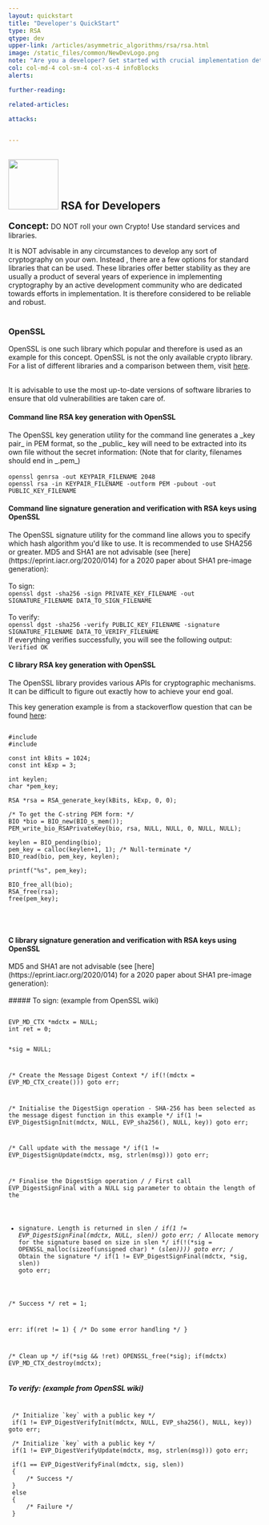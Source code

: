 ```yaml
---
layout: quickstart
title: "Developer's QuickStart"
type: RSA
qtype: dev
upper-link: /articles/asymmetric_algorithms/rsa/rsa.html
image: /static_files/common/NewDevLogo.png
note: "Are you a developer? Get started with crucial implementation details above."
col: col-md-4 col-sm-4 col-xs-4 infoBlocks
alerts:

further-reading:

related-articles:

attacks:


---
```

<h2> <img src="/static_files/common/implementation.png " style="width:100px;height:100px;" /> RSA for Developers</h2>

<font size="4"><strong>Concept:</strong></font>  DO NOT roll your own Crypto! Use standard services and libraries. <br />

It is NOT advisable in any circumstances to develop any sort of cryptography on your own. Instead , there are a few options for standard libraries that can be used.
These libraries offer better stability as they are usually a product of several years of experience in implementing cryptography by an active development community who are
dedicated towards efforts in implementation. It is therefore considered to be reliable and robust. <br /> <br />

<h3>OpenSSL</h3>
OpenSSL is one such library which popular and therefore is used as an example for this concept.
OpenSSL is not the only available crypto library. For a list of different libraries and a comparison
between them, visit <a href="https://en.wikipedia.org/wiki/Comparison_of_cryptography_libraries">here</a>.
<br /> <br />

It is advisable to use the most up-to-date versions of software libraries to ensure that old vulnerabilities are taken care of.
<br />

<h4>Command line RSA key generation with OpenSSL</h4>
The OpenSSL key generation utility for the command line generates a _key pair_ in PEM format, so the _public_ key will need to be extracted into its own file without the secret information:
(Note that for clarity, filenames should end in _.pem_)
<br><br><code>openssl genrsa -out KEYPAIR_FILENAME 2048</code>
<br><code>openssl rsa -in KEYPAIR_FILENAME -outform PEM -pubout -out PUBLIC_KEY_FILENAME</code>

<h4>Command line signature generation and verification with RSA keys using OpenSSL</h4>
The OpenSSL signature utility for the command line allows you to specify which hash algorithm you'd like to use. It is recommended to use SHA256 or greater. MD5 and SHA1 are not advisable (see [here](https://eprint.iacr.org/2020/014) for a 2020 paper about SHA1 pre-image generation):
<br><br>
To sign:<br><code>openssl dgst -sha256 -sign PRIVATE_KEY_FILENAME -out SIGNATURE_FILENAME DATA_TO_SIGN_FILENAME</code>
<br><br>
To verify:<br>
<code>openssl dgst -sha256 -verify PUBLIC_KEY_FILENAME -signature SIGNATURE_FILENAME DATA_TO_VERIFY_FILENAME</code>
<br>If everything verifies successfully, you will see the following output:<br><code>Verified OK</code><br>

<h4>C library RSA key generation with OpenSSL</h4>
The OpenSSL library provides various APIs for cryptographic mechanisms. It can be difficult to figure out exactly how to achieve your end goal.

This key generation example is from a stackoverflow question that can be found [here](https://stackoverflow.com/a/6231683):
<br>
<pre>
<code class="c">
#include <openssl/rsa.h>
#include <openssl/pem.h>

const int kBits = 1024;
const int kExp = 3;

int keylen;
char *pem_key;

RSA *rsa = RSA_generate_key(kBits, kExp, 0, 0);

/* To get the C-string PEM form: */
BIO *bio = BIO_new(BIO_s_mem());
PEM_write_bio_RSAPrivateKey(bio, rsa, NULL, NULL, 0, NULL, NULL);

keylen = BIO_pending(bio);
pem_key = calloc(keylen+1, 1); /* Null-terminate */
BIO_read(bio, pem_key, keylen);

printf("%s", pem_key);

BIO_free_all(bio);
RSA_free(rsa);
free(pem_key);
</code>
</pre>

<br>
<h4>C library signature generation and verification with RSA keys using OpenSSL</h4>
MD5 and SHA1 are not advisable (see [here](https://eprint.iacr.org/2020/014) for a 2020 paper about SHA1 pre-image generation):
<br>
<br>
##### To sign: (example from OpenSSL wiki)
<pre>
<code class="c">
EVP_MD_CTX *mdctx = NULL;
int ret = 0;

*sig = NULL;

/* Create the Message Digest Context */
if(!(mdctx = EVP_MD_CTX_create())) goto err;

/* Initialise the DigestSign operation - SHA-256 has been selected as the message digest function in this example */
 if(1 != EVP_DigestSignInit(mdctx, NULL, EVP_sha256(), NULL, key)) goto err;

 /* Call update with the message */
 if(1 != EVP_DigestSignUpdate(mdctx, msg, strlen(msg))) goto err;

 /* Finalise the DigestSign operation */
 /* First call EVP_DigestSignFinal with a NULL sig parameter to obtain the length of the
  * signature. Length is returned in slen */
 if(1 != EVP_DigestSignFinal(mdctx, NULL, slen)) goto err;
 /* Allocate memory for the signature based on size in slen */
 if(!(*sig = OPENSSL_malloc(sizeof(unsigned char) * (*slen)))) goto err;
 /* Obtain the signature */
 if(1 != EVP_DigestSignFinal(mdctx, *sig, slen)) goto err;

 /* Success */
 ret = 1;

 err:
 if(ret != 1)
 {
   /* Do some error handling */
 }

 /* Clean up */
 if(*sig && !ret) OPENSSL_free(*sig);
 if(mdctx) EVP_MD_CTX_destroy(mdctx);
 </code></pre>

##### To verify: (example from OpenSSL wiki)
 <pre>
 <code class="c">
 /* Initialize `key` with a public key */
 if(1 != EVP_DigestVerifyInit(mdctx, NULL, EVP_sha256(), NULL, key)) goto err;

 /* Initialize `key` with a public key */
 if(1 != EVP_DigestVerifyUpdate(mdctx, msg, strlen(msg))) goto err;

 if(1 == EVP_DigestVerifyFinal(mdctx, sig, slen))
 {
     /* Success */
 }
 else
 {
     /* Failure */
 }
 </code>
 </pre>
